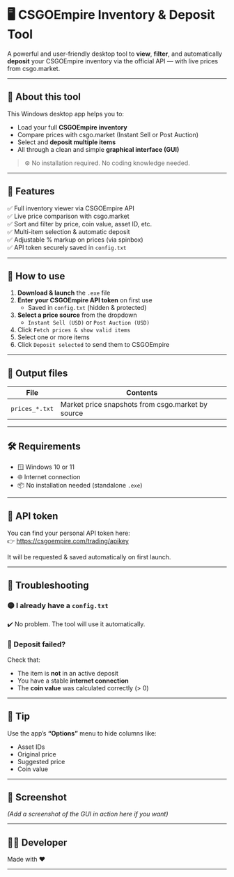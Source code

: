 # 🖥️ CSGOEmpire Inventory & Deposit Tool

A powerful and user-friendly desktop tool to **view**, **filter**, and automatically **deposit** your CSGOEmpire inventory via the official API — with live prices from csgo.market.

---

## 🧾 About this tool

This Windows desktop app helps you to:
- Load your full **CSGOEmpire inventory**
- Compare prices with csgo.market (Instant Sell or Post Auction)
- Select and **deposit multiple items**
- All through a clean and simple **graphical interface (GUI)**

> ⚙️ No installation required. No coding knowledge needed.

---

## 🔧 Features

✅ Full inventory viewer via CSGOEmpire API  
✅ Live price comparison with csgo.market  
✅ Sort and filter by price, coin value, asset ID, etc.  
✅ Multi-item selection & automatic deposit  
✅ Adjustable % markup on prices (via spinbox)  
✅ API token securely saved in `config.txt`  

---

## 🚀 How to use

1. **Download & launch** the `.exe` file  
2. **Enter your CSGOEmpire API token** on first use  
   - Saved in `config.txt` (hidden & protected)  
3. **Select a price source** from the dropdown  
   - `Instant Sell (USD)` or `Post Auction (USD)`  
4. Click `Fetch prices & show valid items`  
5. Select one or more items  
6. Click `Deposit selected` to send them to CSGOEmpire

---

## 📁 Output files

| File            | Contents                                        |
|-----------------|------------------------------------------------|
| `prices_*.txt`  | Market price snapshots from csgo.market by source |

---

## 🛠 Requirements

- 🪟 Windows 10 or 11  
- 🌐 Internet connection  
- 📦 No installation needed (standalone `.exe`)

---

## 🔐 API token

You can find your personal API token here:  
👉 https://csgoempire.com/trading/apikey

It will be requested & saved automatically on first launch.

---

## 🧪 Troubleshooting

### 🟡 I already have a `config.txt`  
✔️ No problem. The tool will use it automatically.

### 🔴 Deposit failed?

Check that:
- The item is **not** in an active deposit  
- You have a stable **internet connection**  
- The **coin value** was calculated correctly (> 0)

---

## 🧊 Tip

Use the app’s **“Options”** menu to hide columns like:
- Asset IDs  
- Original price  
- Suggested price  
- Coin value  

---

## 📸 Screenshot

*(Add a screenshot of the GUI in action here if you want)*

---

## 🧑‍💻 Developer

Made with ❤️

---
